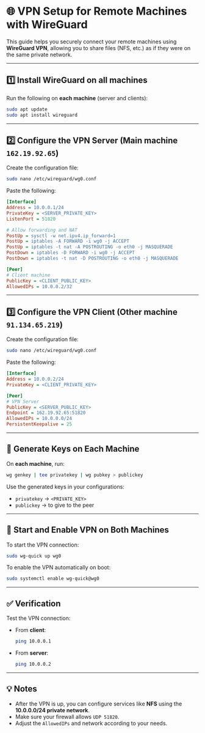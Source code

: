 # 🌐 VPN Setup for Remote Machines with WireGuard

This guide helps you securely connect your remote machines using **WireGuard VPN**, allowing you to share files (NFS, etc.) as if they were on the same private network.

---

## 1️⃣ Install WireGuard on all machines

Run the following on **each machine** (server and clients):

```bash
sudo apt update
sudo apt install wireguard
```

---

## 2️⃣ Configure the VPN Server (Main machine `162.19.92.65`)

Create the configuration file:

```bash
sudo nano /etc/wireguard/wg0.conf
```

Paste the following:

```ini
[Interface]
Address = 10.0.0.1/24
PrivateKey = <SERVER_PRIVATE_KEY>
ListenPort = 51820

# Allow forwarding and NAT
PostUp = sysctl -w net.ipv4.ip_forward=1
PostUp = iptables -A FORWARD -i wg0 -j ACCEPT
PostUp = iptables -t nat -A POSTROUTING -o eth0 -j MASQUERADE
PostDown = iptables -D FORWARD -i wg0 -j ACCEPT
PostDown = iptables -t nat -D POSTROUTING -o eth0 -j MASQUERADE

[Peer]
# Client machine
PublicKey = <CLIENT_PUBLIC_KEY>
AllowedIPs = 10.0.0.2/32
```

---

## 3️⃣ Configure the VPN Client (Other machine `91.134.65.219`)

Create the configuration file:

```bash
sudo nano /etc/wireguard/wg0.conf
```

Paste the following:

```ini
[Interface]
Address = 10.0.0.2/24
PrivateKey = <CLIENT_PRIVATE_KEY>

[Peer]
# VPN Server
PublicKey = <SERVER_PUBLIC_KEY>
Endpoint = 162.19.92.65:51820
AllowedIPs = 10.0.0.0/24
PersistentKeepalive = 25
```

---

## 🔑 Generate Keys on Each Machine

On **each machine**, run:

```bash
wg genkey | tee privatekey | wg pubkey > publickey
```

Use the generated keys in your configurations:
- `privatekey` → `<PRIVATE_KEY>`
- `publickey` → to give to the peer

---

## 🚀 Start and Enable VPN on Both Machines

To start the VPN connection:
```bash
sudo wg-quick up wg0
```

To enable the VPN automatically on boot:
```bash
sudo systemctl enable wg-quick@wg0
```

---

## ✅ Verification

Test the VPN connection:
- From **client**:
  ```bash
  ping 10.0.0.1
  ```
- From **server**:
  ```bash
  ping 10.0.0.2
  ```

---

## 💡 Notes

- After the VPN is up, you can configure services like **NFS** using the **10.0.0.0/24 private network**.
- Make sure your firewall allows `UDP 51820`.
- Adjust the `AllowedIPs` and network according to your needs.